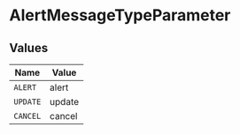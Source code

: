 # AlertMessageTypeParameter


## Values

| Name     | Value    |
| -------- | -------- |
| `ALERT`  | alert    |
| `UPDATE` | update   |
| `CANCEL` | cancel   |